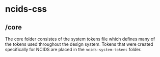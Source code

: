 # ncids-css

## /core

The core folder consistes of the system tokens file which defines many of the tokens used throughout the design system.  Tokens that were created specifically for NCIDS are placed in the `ncids-system-tokens` folder.
